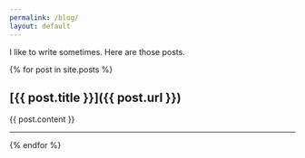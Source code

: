 ```yaml
---
permalink: /blog/
layout: default
---
```


I like to write sometimes. Here are those posts.

{% for post in site.posts %}
## [{{ post.title }}]({{ post.url }})

{{ post.content }}

---

{% endfor %}
